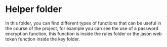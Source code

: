 # Helper folder

In this folder, you can find different types of functions that can be useful in the course of the project, for example you can see the use of a password encryption function, this function is inside the rules folder or the jason web token function inside the key folder.
